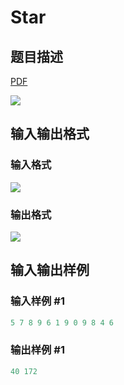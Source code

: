 # Star

## 题目描述

[problemUrl]: https://uva.onlinejudge.org/index.php?option=com_onlinejudge&Itemid=8&category=13&page=show_problem&problem=1100

[PDF](https://uva.onlinejudge.org/external/101/p10159.pdf)

![](https://cdn.luogu.com.cn/upload/vjudge_pic/UVA10159/7387f4e62dfa52e5e5d79b0b364230e31e8ee55e.png)

## 输入输出格式

### 输入格式

![](https://cdn.luogu.com.cn/upload/vjudge_pic/UVA10159/73516a4eaaa0da553fbc0f8f8b6f08aacc17cff6.png)

### 输出格式

![](https://cdn.luogu.com.cn/upload/vjudge_pic/UVA10159/58fa15f8682a88ffcff66b007064d019b4753713.png)

## 输入输出样例

### 输入样例 #1

```cpp
5 7 8 9 6 1 9 0 9 8 4 6
```


### 输出样例 #1

```cpp
40 172
```


